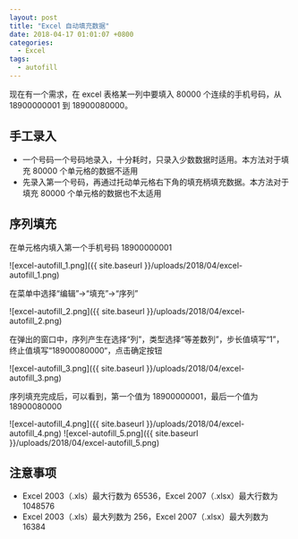 ```yaml
---
layout: post
title: "Excel 自动填充数据"
date: 2018-04-17 01:01:07 +0800
categories:
  - Excel
tags:
  - autofill
---
```


现在有一个需求，在 excel 表格某一列中要填入 80000 个连续的手机号码，从 18900000001 到 18900080000。

## 手工录入

* 一个号码一个号码地录入，十分耗时，只录入少数数据时适用。本方法对于填充 80000 个单元格的数据不适用
* 先录入第一个号码，再通过托动单元格右下角的填充柄填充数据。本方法对于填充 80000 个单元格的数据也不太适用

## 序列填充

在单元格内填入第一个手机号码 18900000001

<!-- more -->

![excel-autofill_1.png]({{ site.baseurl }}/uploads/2018/04/excel-autofill_1.png)

在菜单中选择“编辑”->“填充”->“序列”

![excel-autofill_2.png]({{ site.baseurl }}/uploads/2018/04/excel-autofill_2.png)

在弹出的窗口中，序列产生在选择“列”，类型选择“等差数列”，步长值填写“1”，终止值填写“18900080000“，点击确定按钮

![excel-autofill_3.png]({{ site.baseurl }}/uploads/2018/04/excel-autofill_3.png)

序列填充完成后，可以看到，第一个值为 18900000001，最后一个值为 18900080000

![excel-autofill_4.png]({{ site.baseurl }}/uploads/2018/04/excel-autofill_4.png)
![excel-autofill_5.png]({{ site.baseurl }}/uploads/2018/04/excel-autofill_5.png)

## 注意事项

* Excel 2003（.xls）最大行数为 65536，Excel 2007（.xlsx）最大行数为 1048576
* Excel 2003（.xls）最大列数为 256，Excel 2007（.xlsx）最大列数为 16384

